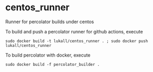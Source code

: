 # centos_runner
Runner for percolator builds under centos

To build and push a percolator runner for github actions, execute
```
sudo docker build -t lukall/centos_runner . ; sudo docker push lukall/centos_runner
```


To build percolator with docker, execute
```
sudo docker build -f percolator_builder .
```
